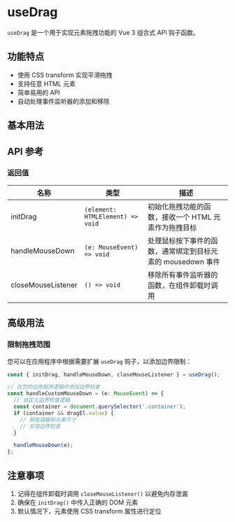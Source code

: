 # useDrag

`useDrag` 是一个用于实现元素拖拽功能的 Vue 3 组合式 API 钩子函数。

## 功能特点

- 使用 CSS transform 实现平滑拖拽
- 支持任意 HTML 元素
- 简单易用的 API
- 自动处理事件监听器的添加和移除

## 基本用法

<demo vue="hooks/useDrag/basic.vue" />

## API 参考

### 返回值

| 名称               | 类型                             | 描述                                                        |
| ------------------ | -------------------------------- | ----------------------------------------------------------- |
| initDrag           | `(element: HTMLElement) => void` | 初始化拖拽功能的函数，接收一个 HTML 元素作为拖拽目标        |
| handleMouseDown    | `(e: MouseEvent) => void`        | 处理鼠标按下事件的函数，通常绑定到目标元素的 mousedown 事件 |
| closeMouseListener | `() => void`                     | 移除所有事件监听器的函数，在组件卸载时调用                  |

## 高级用法

### 限制拖拽范围

您可以在应用程序中根据需要扩展 `useDrag` 钩子，以添加边界限制：

```typescript
const { initDrag, handleMouseDown, closeMouseListener } = useDrag();

// 在您的应用程序逻辑中添加边界检查
const handleCustomMouseDown = (e: MouseEvent) => {
  // 自定义边界检查逻辑
  const container = document.querySelector('.container');
  if (container && dragEl.value) {
    // 获取容器和元素尺寸
    // 实现边界检查
  }

  handleMouseDown(e);
};
```

## 注意事项

1. 记得在组件卸载时调用 `closeMouseListener()` 以避免内存泄漏
2. 确保在 `initDrag()` 中传入正确的 DOM 元素
3. 默认情况下，元素使用 CSS transform 属性进行定位
